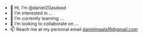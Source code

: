 - 👋 Hi, I’m @daniel20asdasd
- 👀 I’m interested in ...
- 🌱 I’m currently learning ...
- 💞️ I’m looking to collaborate on ...
- 📫 Reach me at my personal email danielmaala16@gmail.com

<!---
daniel20asdasd/daniel20asdasd is a ✨ special ✨ repository because its `README.md` (this file) appears on your GitHub profile.
You can click the Preview link to take a look at your changes.
--->
